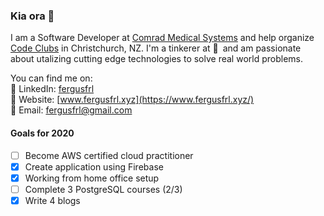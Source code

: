 ### Kia ora 👋

I am a Software Developer at [Comrad Medical Systems](https://comrad.co.nz/) and help organize [Code Clubs](https://codeclub.nz/) in Christchurch, NZ. I'm a tinkerer at :yellow_heart:&ensp;and am passionate about utalizing cutting edge technologies to solve real world problems.

You can find me on:   
🔹 LinkedIn: [fergusfrl](https://www.linkedin.com/in/fergusfrl)  
🔹 Website: [www.fergusfrl.xyz](https://www.fergusfrl.xyz/)  
🔹 Email: [fergusfrl@gmail.com](mailto:fergusfrl@gmail.com)  

#### Goals for 2020
- [ ] Become AWS certified cloud practitioner
- [x] Create application using Firebase
- [x] Working from home office setup
- [ ] Complete 3 PostgreSQL courses (2/3)
- [x] Write 4 blogs
